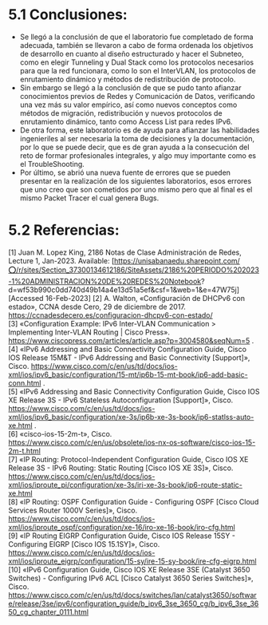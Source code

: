 # **5.1 Conclusiones:**
* Se llegó a la conclusión de que el laboratorio fue completado de forma adecuada, también se llevaron a cabo de forma ordenada los objetivos de desarrollo en cuanto al diseño estructurado y hacer el Subneteo, como en elegir Tunneling y Dual Stack como los protocolos necesarios para que la red funcionara, como lo son el InterVLAN, los protocolos de enrutamiento dinámico y métodos de redistribución de protocolo.
* Sin embargo se llegó a la conclusión de que se pudo tanto afianzar conocimientos previos de Redes y Comunicación de Datos, verificando una vez más su valor empírico, así como nuevos conceptos como métodos de migración, redistribución y nuevos protocolos de enrutamiento dinámico, tanto como Access List para redes IPv6.
* De otra forma, este laboratorio es de ayuda para afianzar las habilidades ingenieriles al ser necesaria la toma de decisiones y la documentación, por lo que se puede decir, que es de gran ayuda a la consecución del reto de formar profesionales integrales, y algo muy importante como es el TroubleShooting.
* Por último, se abrió una nueva fuente de errores que se pueden presentar en la realización de los siguientes laboratorios, esos errores que uno creo que son cometidos por uno mismo pero que al final es el mismo Packet Tracer el cual genera Bugs.
# **5.2 Referencias:**

[1] Juan M. Lopez King, 2186 Notas de Clase Administración de Redes, Lecture 1, Jan-2023. Available: [https://unisabanaedu.sharepoint.com/⭕/r/sites/Section_37300134612186/SiteAssets/2186%20PERIODO%202023-1%20ADMINISTRACION%20DE%20REDES%20Notebook?
<br>
d=wf53b990c0dd740d49b14a4e13d51a5ef&csf=1&web=1&e=47W75j] [Accessed 16-Feb-2023]
[2] A. Walton, «Configuración de DHCPv6 con estado», CCNA desde Cero, 29 de diciembre de 2017. https://ccnadesdecero.es/configuracion-dhcpv6-con-estado/ <br>
[3] «Configuration Example: IPv6 Inter-VLAN Communication > Implementing Inter-VLAN Routing | Cisco Press». https://www.ciscopress.com/articles/article.asp?p=3004580&seqNum=5 .<br>
[4] «IPv6 Addressing and Basic Connectivity Configuration Guide, Cisco IOS Release 15M&T - IPv6 Addressing and Basic Connectivity [Support]», Cisco. https://www.cisco.com/c/en/us/td/docs/ios-xml/ios/ipv6_basic/configuration/15-mt/ip6b-15-mt-book/ip6-add-basic-conn.html .<br>
[5] «IPv6 Addressing and Basic Connectivity Configuration Guide, Cisco IOS XE Release 3S - IPv6 Stateless Autoconfiguration [Support]», Cisco. https://www.cisco.com/c/en/us/td/docs/ios-xml/ios/ipv6_basic/configuration/xe-3s/ip6b-xe-3s-book/ip6-statlss-auto-xe.html .<br>
[6] «cisco-ios-15-2m-t», Cisco. https://www.cisco.com/c/en/us/obsolete/ios-nx-os-software/cisco-ios-15-2m-t.html <br>
[7] «IP Routing: Protocol-Independent Configuration Guide, Cisco IOS XE Release 3S - IPv6 Routing: Static Routing [Cisco IOS XE 3S]», Cisco. https://www.cisco.com/c/en/us/td/docs/ios-xml/ios/iproute_pi/configuration/xe-3s/iri-xe-3s-book/ip6-route-static-xe.html <br>
[8] «IP Routing: OSPF Configuration Guide - Configuring OSPF [Cisco Cloud Services Router 1000V Series]», Cisco. https://www.cisco.com/c/en/us/td/docs/ios-xml/ios/iproute_ospf/configuration/xe-16/iro-xe-16-book/iro-cfg.html <br>
[9] «IP Routing EIGRP Configuration Guide, Cisco IOS Release 15SY - Configuring EIGRP [Cisco IOS 15.1SY]», Cisco. https://www.cisco.com/c/en/us/td/docs/ios-xml/ios/iproute_eigrp/configuration/15-sy/ire-15-sy-book/ire-cfg-eigrp.html<br>
[10]
«IPv6 Configuration Guide, Cisco IOS XE Release 3SE (Catalyst 3650 Switches) - Configuring IPv6 ACL [Cisco Catalyst 3650 Series Switches]», Cisco. https://www.cisco.com/c/en/us/td/docs/switches/lan/catalyst3650/software/release/3se/ipv6/configuration_guide/b_ipv6_3se_3650_cg/b_ipv6_3se_3650_cg_chapter_0111.html
